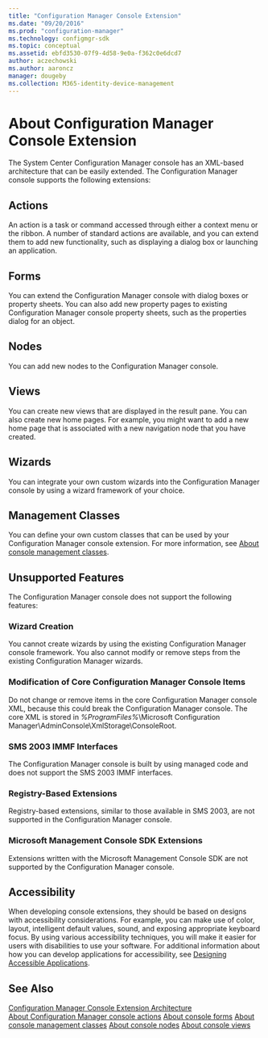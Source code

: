 ```yaml
---
title: "Configuration Manager Console Extension"
ms.date: "09/20/2016"
ms.prod: "configuration-manager"
ms.technology: configmgr-sdk
ms.topic: conceptual
ms.assetid: ebfd3530-07f9-4d58-9e0a-f362c0e6dcd7
author: aczechowski
ms.author: aaroncz
manager: dougeby
ms.collection: M365-identity-device-management
---
```

# About Configuration Manager Console Extension
The System Center Configuration Manager console has an XML-based architecture that can be easily extended. The Configuration Manager console supports the following extensions:  

## Actions  
 An action is a task or command accessed through either a context menu or the ribbon. A number of standard actions are available, and you can extend them to add new functionality, such as displaying a dialog box or launching an application.  

## Forms  
 You can extend the Configuration Manager console with dialog boxes or property sheets. You can also add new property pages to existing Configuration Manager console property sheets, such as the properties dialog for an object.  

## Nodes  
 You can add new nodes to the Configuration Manager console.  

## Views  
 You can create new views that are displayed in the result pane. You can also create new home pages. For example, you might want to add a new home page that is associated with a new navigation node that you have created.  

## Wizards  
 You can integrate your own custom wizards into the Configuration Manager console by using a wizard framework of your choice.  

## Management Classes  
 You can define your own custom classes that can be used by your Configuration Manager console extension. For more information, see [About console management classes](/sccm/develop/core/servers/console/about-configuration-manager-console-management-classes).  

## Unsupported Features  
 The Configuration Manager console does not support the following features:  

### Wizard Creation  
 You cannot create wizards by using the existing Configuration Manager console framework. You also cannot modify or remove steps from the existing Configuration Manager wizards.  

### Modification of Core Configuration Manager Console Items  
 Do not change or remove items in the core Configuration Manager console XML, because this could break the Configuration Manager console. The core XML is stored in *%ProgramFiles%*\Microsoft Configuration Manager\AdminConsole\XmlStorage\ConsoleRoot.  

### SMS 2003 IMMF Interfaces  
 The Configuration Manager console is built by using managed code and does not support the SMS 2003 IMMF interfaces.  

### Registry-Based Extensions  
 Registry-based extensions, similar to those available in SMS 2003, are not supported in the Configuration Manager console.  

### Microsoft Management Console SDK Extensions  
 Extensions written with the Microsoft Management Console SDK are not supported by the Configuration Manager console.  

## Accessibility

When developing console extensions, they should be based on designs with accessibility considerations.  For example, you can make use of color, layout, intelligent default values, sound, and exposing appropriate keyboard focus.  By using various accessibility techniques, you will make it easier for users with disabilities to use your software.  For additional information about how you can develop applications for accessibility, see [Designing Accessible Applications](https://go.microsoft.com/fwlink/?LinkId=272471).  


## See Also  
 [Configuration Manager Console Extension Architecture](../../../../develop/core/servers/console/console-extension-architecture.md)   
 [About Configuration Manager console actions](/sccm/develop/core/servers/console/configuration-manager-actions)
 [About console forms](/sccm/develop/core/servers/console/about-configuration-manager-console-forms)
 [About console management classes](/sccm/develop/core/servers/console/about-configuration-manager-console-management-classes)
 [About console nodes](/sccm/develop/core/servers/console/about-configuration-manager-console-nodes)
 [About console views](/sccm/develop/core/servers/console/about-configuration-manager-console-views)
